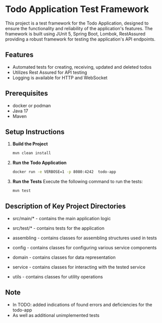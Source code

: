 # Todo Application Test Framework

This project is a test framework for the Todo Application, designed to ensure the functionality and reliability of the application's features. The framework is built using JUnit 5, Spring Boot, Lombok, RestAssured providing a robust framework for testing the application's API endpoints.

## Features
- Automated tests for creating, receiving, updated and deleted todos
- Utilizes Rest Assured for API testing
- Logging is available for HTTP and WebSocket

## Prerequisites
- docker or podman
- Java 17
- Maven

## Setup Instructions

1. **Build the Project**
   ```bash
   mvn clean install
   ```

2. **Run the Todo Application**
   ```bash
   docker run -e VERBOSE=1 -p 8080:4242  todo-app
   ```

3. **Run the Tests**
   Execute the following command to run the tests:
   ```bash
   mvn test
   ```

## Description of Key Project Directories
- src/main/* - contains the main application logic
- src/test/* - contains tests for the application

- assembling - contains classes for assembling structures used in tests
- config - contains classes for configuring various service components
- domain - contains classes for data representation
- service - contains classes for interacting with the tested service
- utils - contains classes for utility operations


## Note
- In TODO: added indications of found errors and deficiencies for the todo-app
-  As well as additional unimplemented tests
